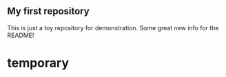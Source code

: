 ## My first repository
This is just a toy repository for demonstration.
Some great new info for the README!
# temporary
